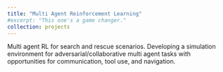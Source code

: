 ```yaml
---
title: "Multi Agent Reinforcement Learning"
#excerpt: "This one's a game changer."
collection: projects
---
```


Multi agent RL for search and rescue scenarios. Developing a simulation environment for adversarial/collaborative multi agent tasks with opportunities for communication, tool use, and navigation. 
